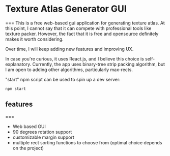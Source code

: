 # Texture Atlas Generator GUI
===
This is a free web-based gui application for generating texture atlas. At this point, I cannot say that it can compete with professional tools like texture packer. However, the fact that it is free and opensource definitely makes it worth considering.

Over time, I will keep adding new features and improving UX.

In case you're curious, it uses React.js, and I believe this choice is self-explanatory. Currently, the app uses binary-tree strip packing algorithm, but I am open to adding other algorithms, particularly max-rects.

"start" npm script can be used to spin up a dev server:

```
npm start
```

## features
===
* Web based GUI
* 90 degrees rotation support
* customizable margin support
* multiple rect sorting functions to choose from (optimal choice depends on the project)